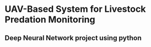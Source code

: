 # **UAV-Based System for Livestock Predation Monitoring**

## Deep Neural Network project using python
